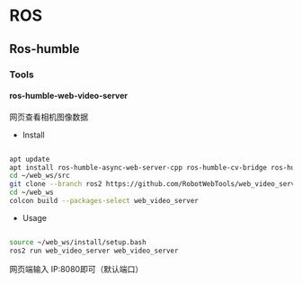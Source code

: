 # ROS

## Ros-humble

### Tools

#### ros-humble-web-video-server

网页查看相机图像数据

- Install

```bash

apt update
apt install ros-humble-async-web-server-cpp ros-humble-cv-bridge ros-humble-image-transport
cd ~/web_ws/src
git clone --branch ros2 https://github.com/RobotWebTools/web_video_server
cd ~/web_ws
colcon build --packages-select web_video_server

```

- Usage

```bash

source ~/web_ws/install/setup.bash
ros2 run web_video_server web_video_server

```

网页端输入 IP:8080即可（默认端口）